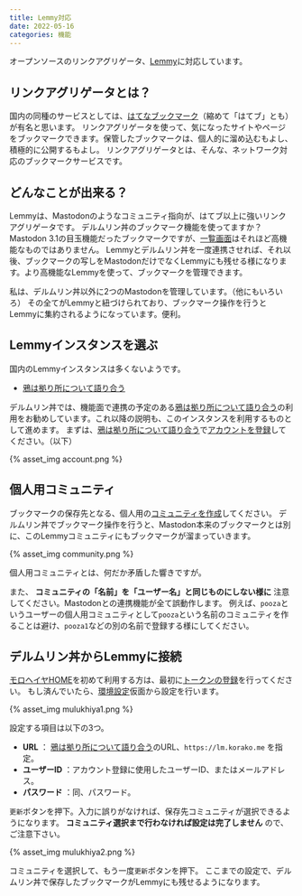 ```yaml
---
title: Lemmy対応
date: 2022-05-16
categories: 機能
---
```


オープンソースのリンクアグリゲータ、[Lemmy](https://join.lemmy.ml/)に対応しています。

## リンクアグリゲータとは？

国内の同種のサービスとしては、[はてなブックマーク](https://b.hatena.ne.jp/)（縮めて「はてブ」とも）が有名と思います。
リンクアグリゲータを使って、気になったサイトやページをブックマークできます。保管したブックマークは、個人的に溜め込むもよし、積極的に公開するもよし。
リンクアグリゲータとは、そんな、ネットワーク対応のブックマークサービスです。

## どんなことが出来る？

Lemmyは、Mastodonのようなコミュニティ指向が、はてブ以上に強いリンクアグリゲータです。
デルムリン丼のブックマーク機能を使ってますか？Mastodon 3.1の目玉機能だったブックマークですが、[一覧画面](https://mstdn.delmulin.com/web/bookmarks)はそれほど高機能なものではありません。
Lemmyとデルムリン丼を一度連携させれば、それ以後、ブックマークの写しをMastodonだけでなくLemmyにも残せる様になります。より高機能なLemmyを使って、ブックマークを管理できます。

私は、デルムリン丼以外に2つのMastodonを管理しています。（他にもいろいろ）
その全てがLemmyと紐づけられており、ブックマーク操作を行うとLemmyに集約されるようになっています。便利。

## Lemmyインスタンスを選ぶ

国内のLemmyインスタンスは多くないようです。

- [鴉は拠り所について語り合う](https://lm.korako.me/)

デルムリン丼では、機能面で連携の予定のある[鴉は拠り所について語り合う](https://lm.korako.me/)の利用をお勧めしています。これ以降の説明も、このインスタンスを利用するものとして進めます。
まずは、[鴉は拠り所について語り合う](https://lm.korako.me/)で[アカウントを登録](https://lm.korako.me/login)してください。（以下）

{% asset_img account.png %}

## 個人用コミュニティ

ブックマークの保存先となる、個人用の[コミュニティを作成](https://lm.korako.me/create_community)してください。
デルムリン丼でブックマーク操作を行うと、Mastodon本来のブックマークとは別に、このLemmyコミュニティにもブックマークが溜まっていきます。

{% asset_img community.png %}

個人用コミュニティとは、何だか矛盾した響きですが。

また、 __コミュニティの「名前」を「ユーザー名」と同じものにしない様に__ 注意してください。Mastodonとの連携機能が全て誤動作します。
例えば、`pooza`というユーザーの個人用コミュニティとして`pooza`という名前のコミュニティを作ることは避け、`pooza1`などの別の名前で登録する様にしてください。

## デルムリン丼からLemmyに接続

[モロヘイヤHOME](https://mstdn.delmulin.com/mulukhiya)を初めて利用する方は、最初に[トークンの登録](https://mstdn.delmulin.com/mulukhiya/app/token)を行ってください。
もし済んでいたら、[環境設定](https://mstdn.delmulin.com/mulukhiya/app/config)仮面から設定を行います。

{% asset_img mulukhiya1.png %}

設定する項目は以下の3つ。

- __URL__ ： [鴉は拠り所について語り合う](https://lm.korako.me/)のURL、`https://lm.korako.me` を指定。
- __ユーザーID__ ：アカウント登録に使用したユーザーID、またはメールアドレス。
- __パスワード__ ：同、パスワード。

`更新`ボタンを押下。入力に誤りがなければ、保存先コミュニティが選択できるようになります。
__コミュニティ選択まで行わなければ設定は完了しません__ ので、ご注意下さい。

{% asset_img mulukhiya2.png %}

コミュニティを選択して、もう一度`更新`ボタンを押下。
ここまでの設定で、デルムリン丼で保存したブックマークがLemmyにも残せるようになります。
